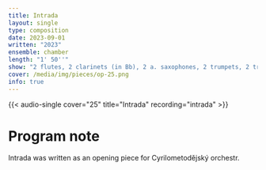 ```yaml
---
title: Intrada
layout: single
type: composition
date: 2023-09-01
written: "2023"
ensemble: chamber
length: "1' 50''"
show: "2 flutes, 2 clarinets (in Bb), 2 a. saxophones, 2 trumpets, 2 trombones, 3 violins, 2 cellos, contrabass, piano, snare drum, (vibes)"
cover: /media/img/pieces/op-25.png
info: true
---
```


{{< audio-single cover="25" title="Intrada" recording="intrada" >}}

# Program note

Intrada was written as an opening piece for Cyrilometodějský orchestr.